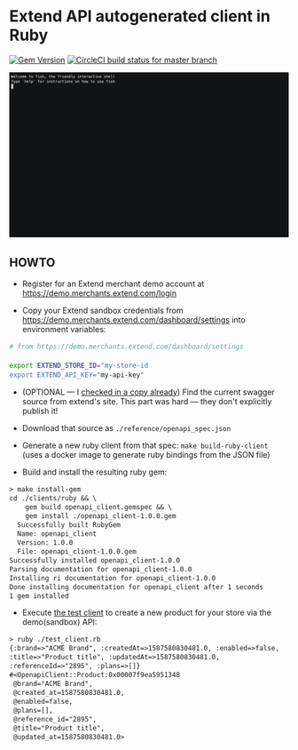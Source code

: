 # Extend API autogenerated client in Ruby
[![Gem Version](https://badge.fury.io/rb/helloextend_api_client.svg)](https://badge.fury.io/rb/helloextend_api_client)
[![CircleCI build status for master branch](https://circleci.com/gh/dpritchett/helloextend-ruby-client.svg?style=svg)](https://circleci.com/gh/dpritchett/helloextend-ruby-client)

![ruby client demo screencast](./img/extend-ruby-api-demo.gif)

## HOWTO

* Register for an Extend merchant demo account at https://demo.merchants.extend.com/login

* Copy your Extend sandbox credentials from https://demo.merchants.extend.com/dashboard/settings into environment variables:
```bash
# from https://demo.merchants.extend.com/dashboard/settings

export EXTEND_STORE_ID="my-store-id
export EXTEND_API_KEY="my-api-key"
```

* (OPTIONAL — I [checked in a copy already](./reference/openapi_spec.json)) Find the current swagger source from extend's site. This part was hard — they don't explicitly publish it!

* Download that source as `./reference/openapi_spec.json`

* Generate a new ruby client from that spec: `make build-ruby-client` (uses a docker image to generate ruby bindings from the JSON file)

* Build and install the resulting ruby gem:
```console
> make install-gem
cd ./clients/ruby && \
	gem build openapi_client.gemspec && \
	gem install ./openapi_client-1.0.0.gem
  Successfully built RubyGem
  Name: openapi_client
  Version: 1.0.0
  File: openapi_client-1.0.0.gem
Successfully installed openapi_client-1.0.0
Parsing documentation for openapi_client-1.0.0
Installing ri documentation for openapi_client-1.0.0
Done installing documentation for openapi_client after 1 seconds
1 gem installed
```

* Execute [the test client](./test_client.rb) to create a new product for your store via the demo(sandbox) API:

```console
> ruby ./test_client.rb
{:brand=>"ACME Brand", :createdAt=>1587580830481.0, :enabled=>false, :title=>"Product title", :updatedAt=>1587580830481.0, :referenceId=>"2895", :plans=>[]}
#<OpenapiClient::Product:0x00007f9ea5951348
 @brand="ACME Brand",
 @created_at=1587580830481.0,
 @enabled=false,
 @plans=[],
 @reference_id="2895",
 @title="Product title",
 @updated_at=1587580830481.0>
```
